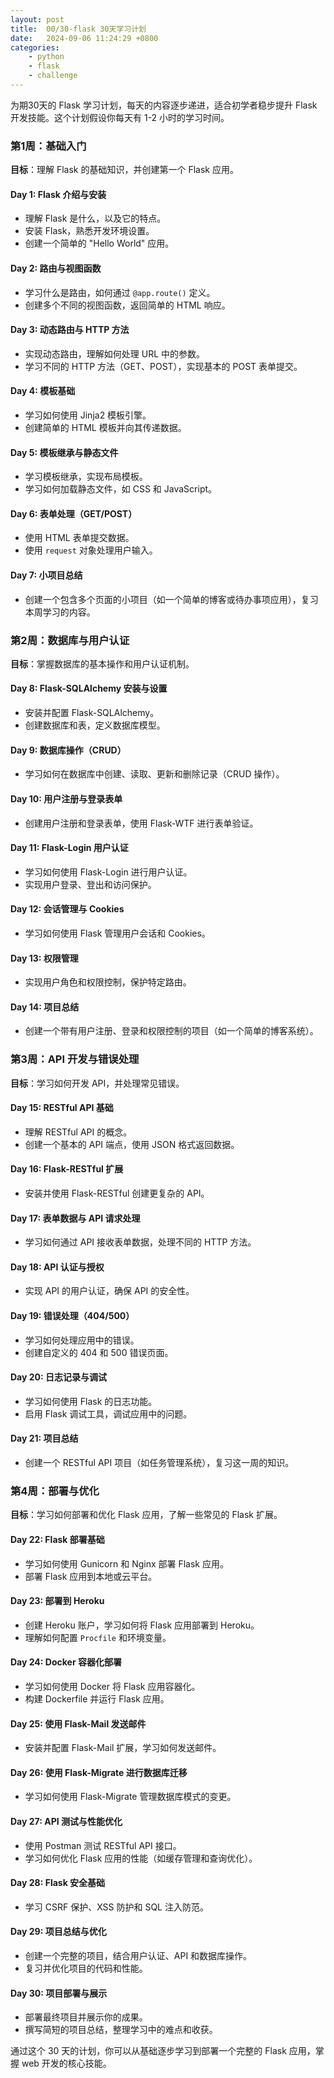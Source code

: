 ```yaml
---
layout: post
title:  00/30-flask 30天学习计划
date:   2024-09-06 11:24:29 +0800
categories: 
    - python 
    - flask
    - challenge
---
```


为期30天的 Flask 学习计划，每天的内容逐步递进，适合初学者稳步提升 Flask 开发技能。这个计划假设你每天有 1-2 小时的学习时间。

### 第1周：基础入门
**目标**：理解 Flask 的基础知识，并创建第一个 Flask 应用。

#### Day 1: Flask 介绍与安装
- 理解 Flask 是什么，以及它的特点。
- 安装 Flask，熟悉开发环境设置。
- 创建一个简单的 "Hello World" 应用。
  
#### Day 2: 路由与视图函数
- 学习什么是路由，如何通过 `@app.route()` 定义。
- 创建多个不同的视图函数，返回简单的 HTML 响应。
  
#### Day 3: 动态路由与 HTTP 方法
- 实现动态路由，理解如何处理 URL 中的参数。
- 学习不同的 HTTP 方法（GET、POST），实现基本的 POST 表单提交。

#### Day 4: 模板基础
- 学习如何使用 Jinja2 模板引擎。
- 创建简单的 HTML 模板并向其传递数据。
  
#### Day 5: 模板继承与静态文件
- 学习模板继承，实现布局模板。
- 学习如何加载静态文件，如 CSS 和 JavaScript。
  
#### Day 6: 表单处理（GET/POST）
- 使用 HTML 表单提交数据。
- 使用 `request` 对象处理用户输入。

#### Day 7: 小项目总结
- 创建一个包含多个页面的小项目（如一个简单的博客或待办事项应用），复习本周学习的内容。

### 第2周：数据库与用户认证
**目标**：掌握数据库的基本操作和用户认证机制。

#### Day 8: Flask-SQLAlchemy 安装与设置
- 安装并配置 Flask-SQLAlchemy。
- 创建数据库和表，定义数据库模型。

#### Day 9: 数据库操作（CRUD）
- 学习如何在数据库中创建、读取、更新和删除记录（CRUD 操作）。

#### Day 10: 用户注册与登录表单
- 创建用户注册和登录表单，使用 Flask-WTF 进行表单验证。

#### Day 11: Flask-Login 用户认证
- 学习如何使用 Flask-Login 进行用户认证。
- 实现用户登录、登出和访问保护。

#### Day 12: 会话管理与 Cookies
- 学习如何使用 Flask 管理用户会话和 Cookies。
  
#### Day 13: 权限管理
- 实现用户角色和权限控制，保护特定路由。

#### Day 14: 项目总结
- 创建一个带有用户注册、登录和权限控制的项目（如一个简单的博客系统）。

### 第3周：API 开发与错误处理
**目标**：学习如何开发 API，并处理常见错误。

#### Day 15: RESTful API 基础
- 理解 RESTful API 的概念。
- 创建一个基本的 API 端点，使用 JSON 格式返回数据。

#### Day 16: Flask-RESTful 扩展
- 安装并使用 Flask-RESTful 创建更复杂的 API。

#### Day 17: 表单数据与 API 请求处理
- 学习如何通过 API 接收表单数据，处理不同的 HTTP 方法。

#### Day 18: API 认证与授权
- 实现 API 的用户认证，确保 API 的安全性。

#### Day 19: 错误处理（404/500）
- 学习如何处理应用中的错误。
- 创建自定义的 404 和 500 错误页面。

#### Day 20: 日志记录与调试
- 学习如何使用 Flask 的日志功能。
- 启用 Flask 调试工具，调试应用中的问题。

#### Day 21: 项目总结
- 创建一个 RESTful API 项目（如任务管理系统），复习这一周的知识。

### 第4周：部署与优化
**目标**：学习如何部署和优化 Flask 应用，了解一些常见的 Flask 扩展。

#### Day 22: Flask 部署基础
- 学习如何使用 Gunicorn 和 Nginx 部署 Flask 应用。
- 部署 Flask 应用到本地或云平台。

#### Day 23: 部署到 Heroku
- 创建 Heroku 账户，学习如何将 Flask 应用部署到 Heroku。
- 理解如何配置 `Procfile` 和环境变量。

#### Day 24: Docker 容器化部署
- 学习如何使用 Docker 将 Flask 应用容器化。
- 构建 Dockerfile 并运行 Flask 应用。

#### Day 25: 使用 Flask-Mail 发送邮件
- 安装并配置 Flask-Mail 扩展，学习如何发送邮件。

#### Day 26: 使用 Flask-Migrate 进行数据库迁移
- 学习如何使用 Flask-Migrate 管理数据库模式的变更。

#### Day 27: API 测试与性能优化
- 使用 Postman 测试 RESTful API 接口。
- 学习如何优化 Flask 应用的性能（如缓存管理和查询优化）。

#### Day 28: Flask 安全基础
- 学习 CSRF 保护、XSS 防护和 SQL 注入防范。

#### Day 29: 项目总结与优化
- 创建一个完整的项目，结合用户认证、API 和数据库操作。
- 复习并优化项目的代码和性能。

#### Day 30: 项目部署与展示
- 部署最终项目并展示你的成果。
- 撰写简短的项目总结，整理学习中的难点和收获。

通过这个 30 天的计划，你可以从基础逐步学习到部署一个完整的 Flask 应用，掌握 web 开发的核心技能。